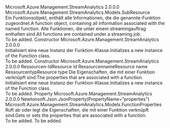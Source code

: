 <Type Name="Function" FullName="Microsoft.Azure.Management.StreamAnalytics.Models.Function">
  <TypeSignature Language="C#" Value="public class Function : Microsoft.Azure.Management.StreamAnalytics.Models.SubResource" />
  <TypeSignature Language="ILAsm" Value=".class public auto ansi beforefieldinit Function extends Microsoft.Azure.Management.StreamAnalytics.Models.SubResource" />
  <TypeSignature Language="DocId" Value="T:Microsoft.Azure.Management.StreamAnalytics.Models.Function" />
  <TypeSignature Language="VB.NET" Value="Public Class Function&#xA;Inherits SubResource" />
  <TypeSignature Language="F#" Value="type Function = class&#xA;    inherit SubResource" />
  <AssemblyInfo>
    <AssemblyName>Microsoft.Azure.Management.StreamAnalytics</AssemblyName>
    <AssemblyVersion>2.0.0.0</AssemblyVersion>
  </AssemblyInfo>
  <Base>
    <BaseTypeName>Microsoft.Azure.Management.StreamAnalytics.Models.SubResource</BaseTypeName>
  </Base>
  <Interfaces />
  <Docs>
    <summary>
            <span data-ttu-id="ae185-101">Ein Funktionsobjekt, enthält alle Informationen, die die genannte-Funktion zugeordnet.</span><span class="sxs-lookup"><span data-stu-id="ae185-101">A function object, containing all information associated with the named function.</span></span> <span data-ttu-id="ae185-102">Alle Funktionen, die unter einem streamingauftrag enthalten sind.</span><span class="sxs-lookup"><span data-stu-id="ae185-102">All functions are contained under a streaming job.</span></span>
            </summary>
    <remarks>To be added.</remarks>
  </Docs>
  <Members>
    <Member MemberName=".ctor">
      <MemberSignature Language="C#" Value="public Function ();" />
      <MemberSignature Language="ILAsm" Value=".method public hidebysig specialname rtspecialname instance void .ctor() cil managed" />
      <MemberSignature Language="DocId" Value="M:Microsoft.Azure.Management.StreamAnalytics.Models.Function.#ctor" />
      <MemberSignature Language="VB.NET" Value="Public Sub New ()" />
      <MemberType>Constructor</MemberType>
      <AssemblyInfo>
        <AssemblyName>Microsoft.Azure.Management.StreamAnalytics</AssemblyName>
        <AssemblyVersion>2.0.0.0</AssemblyVersion>
      </AssemblyInfo>
      <Parameters />
      <Docs>
        <summary>
            <span data-ttu-id="ae185-103">Initialisiert eine neue Instanz der Funktion-Klasse.</span><span class="sxs-lookup"><span data-stu-id="ae185-103">Initializes a new instance of the Function class.</span></span>
            </summary>
        <remarks>To be added.</remarks>
      </Docs>
    </Member>
    <Member MemberName=".ctor">
      <MemberSignature Language="C#" Value="public Function (string id = null, string name = null, string type = null, Microsoft.Azure.Management.StreamAnalytics.Models.FunctionProperties properties = null);" />
      <MemberSignature Language="ILAsm" Value=".method public hidebysig specialname rtspecialname instance void .ctor(string id, string name, string type, class Microsoft.Azure.Management.StreamAnalytics.Models.FunctionProperties properties) cil managed" />
      <MemberSignature Language="DocId" Value="M:Microsoft.Azure.Management.StreamAnalytics.Models.Function.#ctor(System.String,System.String,System.String,Microsoft.Azure.Management.StreamAnalytics.Models.FunctionProperties)" />
      <MemberSignature Language="VB.NET" Value="Public Sub New (Optional id As String = null, Optional name As String = null, Optional type As String = null, Optional properties As FunctionProperties = null)" />
      <MemberSignature Language="F#" Value="new Microsoft.Azure.Management.StreamAnalytics.Models.Function : string * string * string * Microsoft.Azure.Management.StreamAnalytics.Models.FunctionProperties -&gt; Microsoft.Azure.Management.StreamAnalytics.Models.Function" Usage="new Microsoft.Azure.Management.StreamAnalytics.Models.Function (id, name, type, properties)" />
      <MemberType>Constructor</MemberType>
      <AssemblyInfo>
        <AssemblyName>Microsoft.Azure.Management.StreamAnalytics</AssemblyName>
        <AssemblyVersion>2.0.0.0</AssemblyVersion>
      </AssemblyInfo>
      <Parameters>
        <Parameter Name="id" Type="System.String" />
        <Parameter Name="name" Type="System.String" />
        <Parameter Name="type" Type="System.String" />
        <Parameter Name="properties" Type="Microsoft.Azure.Management.StreamAnalytics.Models.FunctionProperties" />
      </Parameters>
      <Docs>
        <param name="id"><span data-ttu-id="ae185-104">Ressourcen-Id</span><span class="sxs-lookup"><span data-stu-id="ae185-104">Resource Id</span></span></param>
        <param name="name"><span data-ttu-id="ae185-105">Ressourcenname</span><span class="sxs-lookup"><span data-stu-id="ae185-105">Resource name</span></span></param>
        <param name="type"><span data-ttu-id="ae185-106">Ressourcentyp</span><span class="sxs-lookup"><span data-stu-id="ae185-106">Resource type</span></span></param>
        <param name="properties"><span data-ttu-id="ae185-107">Die Eigenschaften, die mit einer Funktion verknüpft sind.</span><span class="sxs-lookup"><span data-stu-id="ae185-107">The properties that are associated with a function.</span></span></param>
        <summary>
            <span data-ttu-id="ae185-108">Initialisiert eine neue Instanz der Funktion-Klasse.</span><span class="sxs-lookup"><span data-stu-id="ae185-108">Initializes a new instance of the Function class.</span></span>
            </summary>
        <remarks>To be added.</remarks>
      </Docs>
    </Member>
    <Member MemberName="Properties">
      <MemberSignature Language="C#" Value="public Microsoft.Azure.Management.StreamAnalytics.Models.FunctionProperties Properties { get; set; }" />
      <MemberSignature Language="ILAsm" Value=".property instance class Microsoft.Azure.Management.StreamAnalytics.Models.FunctionProperties Properties" />
      <MemberSignature Language="DocId" Value="P:Microsoft.Azure.Management.StreamAnalytics.Models.Function.Properties" />
      <MemberSignature Language="VB.NET" Value="Public Property Properties As FunctionProperties" />
      <MemberSignature Language="F#" Value="member this.Properties : Microsoft.Azure.Management.StreamAnalytics.Models.FunctionProperties with get, set" Usage="Microsoft.Azure.Management.StreamAnalytics.Models.Function.Properties" />
      <MemberType>Property</MemberType>
      <AssemblyInfo>
        <AssemblyName>Microsoft.Azure.Management.StreamAnalytics</AssemblyName>
        <AssemblyVersion>2.0.0.0</AssemblyVersion>
      </AssemblyInfo>
      <Attributes>
        <Attribute>
          <AttributeName>Newtonsoft.Json.JsonProperty(PropertyName="properties")</AttributeName>
        </Attribute>
      </Attributes>
      <ReturnValue>
        <ReturnType>Microsoft.Azure.Management.StreamAnalytics.Models.FunctionProperties</ReturnType>
      </ReturnValue>
      <Docs>
        <summary>
            <span data-ttu-id="ae185-109">Ruft ab oder legt die Eigenschaften, die mit einer Funktion verknüpft sind.</span><span class="sxs-lookup"><span data-stu-id="ae185-109">Gets or sets the properties that are associated with a function.</span></span>
            </summary>
        <value>To be added.</value>
        <remarks>To be added.</remarks>
      </Docs>
    </Member>
  </Members>
</Type>